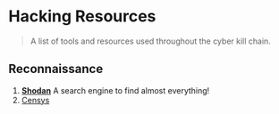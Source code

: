 # Hacking Resources
> A list of tools and resources used throughout the cyber kill chain.

## Reconnaissance 
1. [**Shodan**](https://www.shodan.io)
   A search engine to find almost everything!
2. [Censys](https://censys.com/)
